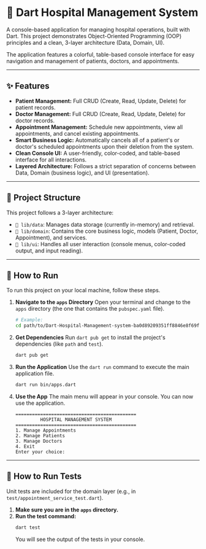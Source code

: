 # 🏥 Dart Hospital Management System

A console-based application for managing hospital operations, built with Dart. This project demonstrates Object-Oriented Programming (OOP) principles and a clean, 3-layer architecture (Data, Domain, UI).

The application features a colorful, table-based console interface for easy navigation and management of patients, doctors, and appointments.

---

## ✨ Features

* **Patient Management:** Full CRUD (Create, Read, Update, Delete) for patient records.
* **Doctor Management:** Full CRUD (Create, Read, Update, Delete) for doctor records.
* **Appointment Management:** Schedule new appointments, view all appointments, and cancel existing appointments.
* **Smart Business Logic:** Automatically cancels all of a patient's or doctor's scheduled appointments upon their deletion from the system.
* **Clean Console UI:** A user-friendly, color-coded, and table-based interface for all interactions.
* **Layered Architecture:** Follows a strict separation of concerns between Data, Domain (business logic), and UI (presentation).

---

## 📂 Project Structure

This project follows a 3-layer architecture:

* `📂 lib/data`: Manages data storage (currently in-memory) and retrieval.
* `📂 lib/domain`: Contains the core business logic, models (Patient, Doctor, Appointment), and services.
* `📂 lib/ui`: Handles all user interaction (console menus, color-coded output, and input reading).

---

## 🚀 How to Run

To run this project on your local machine, follow these steps.

1.  **Navigate to the `apps` Directory**
    Open your terminal and change to the `apps` directory (the one that contains the `pubspec.yaml` file).
    ```sh
    # Example:
    cd path/to/Dart-Hospital-Management-system-ba0d89209351ff8846e8f69f64e5ef26f977c9f6/apps
    ```

2.  **Get Dependencies**
    Run `dart pub get` to install the project's dependencies (like `path` and `test`).
    ```sh
    dart pub get
    ```

3.  **Run the Application**
    Use the `dart run` command to execute the main application file.
    ```sh
    dart run bin/apps.dart
    ```

4.  **Use the App**
    The main menu will appear in your console. You can now use the application.

    ```
    ============================================
             HOSPITAL MANAGEMENT SYSTEM
    ============================================
    1. Manage Appointments
    2. Manage Patients
    3. Manage Doctors
    4. Exit
    Enter your choice:
    ```

---

## 🧪 How to Run Tests

Unit tests are included for the domain layer (e.g., in `test/appointment_service_test.dart`).

1.  **Make sure you are in the `apps` directory.**
2.  **Run the test command:**
    ```sh
    dart test
    ```
    You will see the output of the tests in your console.